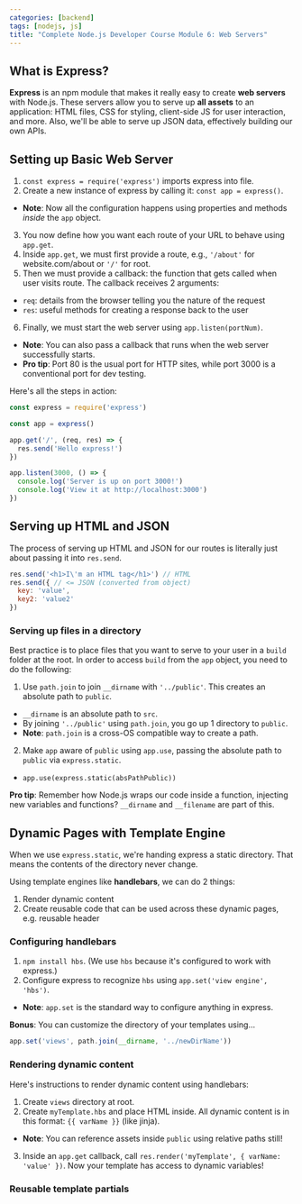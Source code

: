 ```yaml
---
categories: [backend]
tags: [nodejs, js]
title: "Complete Node.js Developer Course Module 6: Web Servers"
---
```


## What is Express?

**Express** is an npm module that makes it really easy to create **web servers** with Node.js. These servers allow you to serve up **all assets** to an application: HTML files, CSS for styling, client-side JS for user interaction, and more. Also, we'll be able to serve up JSON data, effectively building our own APIs.

## Setting up Basic Web Server

1. `const express = require('express')` imports express into file.
2. Create a new instance of express by calling it: `const app = express()`.
  * **Note**: Now all the configuration happens using properties and methods *inside* the `app` object.
3. You now define how you want each route of your URL to behave using `app.get`.
4. Inside `app.get`, we must first provide a route, e.g., `'/about'` for website.com/about or `'/'` for root.
5. Then we must provide a callback: the function that gets called when user visits route. The callback receives 2 arguments:
  * `req`: details from the browser telling you the nature of the request
  * `res`: useful methods for creating a response back to the user
6. Finally, we must start the web server using `app.listen(portNum)`.
  * **Note**: You can also pass a callback that runs when the web server successfully starts.
  * **Pro tip**: Port 80 is the usual port for HTTP sites, while port 3000 is a conventional port for dev testing.

Here's all the steps in action:

```js
const express = require('express')

const app = express()

app.get('/', (req, res) => {
  res.send('Hello express!')
})

app.listen(3000, () => {
  console.log('Server is up on port 3000!')
  console.log('View it at http://localhost:3000')
})
```

## Serving up HTML and JSON

The process of serving up HTML and JSON for our routes is literally just about passing it into `res.send`.

```js
res.send('<h1>I\'m an HTML tag</h1>') // HTML
res.send({ // <= JSON (converted from object)
  key: 'value',
  key2: 'value2'
})
```

### Serving up files in a directory

Best practice is to place files that you want to serve to your user in a `build` folder at the root. In order to access `build` from the `app` object, you need to do the following:

1. Use `path.join` to join `__dirname` with `'../public'`. This creates an absolute path to `public`.
  * `__dirname` is an absolute path to `src`.
  * By joining `'../public'` using `path.join`, you go up 1 directory to `public`.
  * **Note**: `path.join` is a cross-OS compatible way to create a path.
2. Make `app` aware of `public` using `app.use`, passing the absolute path to `public` via `express.static`.
  * `app.use(express.static(absPathPublic))`

**Pro tip**: Remember how Node.js wraps our code inside a function, injecting new variables and functions? `__dirname` and `__filename` are part of this.

## Dynamic Pages with Template Engine

When we use `express.static`, we're handing express a static directory. That means the contents of the directory never change.

Using template engines like **handlebars**, we can do 2 things:
1. Render dynamic content
2. Create reusable code that can be used across these dynamic pages, e.g. reusable header

### Configuring handlebars

1. `npm install hbs`. (We use `hbs` because it's configured to work with express.)
2. Configure express to recognize `hbs` using `app.set('view engine', 'hbs')`.
  * **Note**: `app.set` is the standard way to configure anything in express.

**Bonus**: You can customize the directory of your templates using...

```js
app.set('views', path.join(__dirname, '../newDirName'))
```

### Rendering dynamic content

Here's instructions to render dynamic content using handlebars:

1. Create `views` directory at root.
2. Create `myTemplate.hbs` and place HTML inside. All dynamic content is in this format: `{{ varName }}` (like jinja).
  * **Note**: You can reference assets inside `public` using relative paths still!
3. Inside an `app.get` callback, call `res.render('myTemplate', { varName: 'value' })`. Now your template has access to dynamic variables!

### Reusable template partials